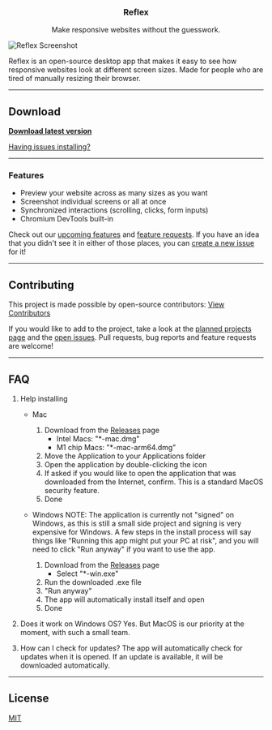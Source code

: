 <div >
    <h3 align="center">Reflex</h3>
    <p align="center">Make responsive websites without the guesswork.</p>
</div>

![Reflex Screenshot](screenshot.png)

Reflex is an open-source desktop app that makes it easy to see how responsive websites look at different screen sizes. Made for people who are tired of manually resizing their browser.

---

## Download

**[Download latest version](https://github.com/nwittwer/Reflex/releases/latest)**

[Having issues installing?](#faq)

---

### Features

- Preview your website across as many sizes as you want
- Screenshot individual screens or all at once
- Synchronized interactions (scrolling, clicks, form inputs)
- Chromium DevTools built-in

Check out our [upcoming features](../../projects) and [feature requests](../../issues&q=label%3Afeature-request). If you have an idea that you didn't see it in either of those places, you can [create a new issue](../../issues) for it!

---

## Contributing

This project is made possible by open-source contributors: [View Contributors](../../graphs/contributors)

If you would like to add to the project, take a look at the [planned projects page](../../projects) and the [open issues](../../issues). Pull requests, bug reports and feature requests are welcome!

---

## FAQ

1. Help installing

   - Mac
      1. Download from the [Releases](../../releases) page
         - Intel Macs: "*-mac.dmg"
         - M1 chip Macs: "*-mac-arm64.dmg"
      1. Move the Application to your Applications folder
      1. Open the application by double-clicking the icon
      1. If asked if you would like to open the application that was downloaded from the Internet, confirm. This is a standard MacOS security feature.
      1. Done

   - Windows
      NOTE: The application is currently not "signed" on Windows, as this is still a small side project and signing is very expensive for Windows. A few steps in the install process will say things like "Running this app might put your PC at risk", and you will need to click "Run anyway" if you want to use the app.

      1. Download from the [Releases](../../releases) page
         - Select "*-win.exe"
      1. Run the downloaded .exe file
      1. "Run anyway"
      1. The app will automatically install itself and open
      1. Done

2. Does it work on Windows OS?
   Yes. But MacOS is our priority at the moment, with such a small team.

3. How can I check for updates?
   The app will automatically check for updates when it is opened. If an update is available, it will be downloaded automatically.

---

## License

[MIT](LICENSE)
